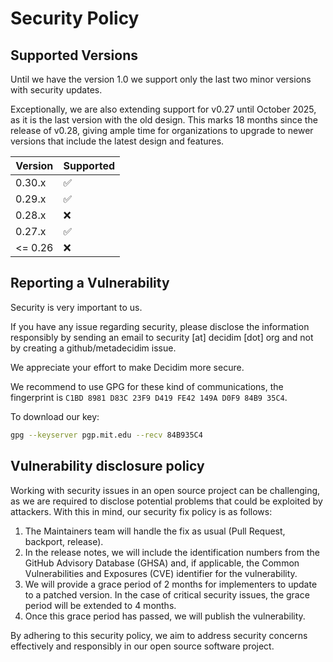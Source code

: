 # Security Policy

## Supported Versions

Until we have the version 1.0 we support only the last two minor versions with
security updates.

Exceptionally, we are also extending support for v0.27 until October 2025, as it
is the last version with the old design. This marks 18 months since the release
of v0.28, giving ample time for organizations to upgrade to newer versions that
include the latest design and features.


| Version  | Supported          |
| -------- | ------------------ |
| 0.30.x   | :white_check_mark: |
| 0.29.x   | :white_check_mark: |
| 0.28.x   | :x: |
| 0.27.x   | :white_check_mark: |
| \<= 0.26 | :x:                |

## Reporting a Vulnerability

Security is very important to us.

If you have any issue regarding security, please disclose the information
responsibly by sending an email to security [at] decidim [dot] org and not by
creating a github/metadecidim issue.

We appreciate your effort to make Decidim more secure.

We recommend to use GPG for these kind of communications, the fingerprint is
`C1BD 8981 D83C 23F9 D419 FE42 149A D0F9 84B9 35C4`.

To download our key:

```bash
gpg --keyserver pgp.mit.edu --recv 84B935C4
```

## Vulnerability disclosure policy

Working with security issues in an open source project can be challenging, as
we are required to disclose potential problems that could be exploited by
attackers. With this in mind, our security fix policy is as follows:

1. The Maintainers team will handle the fix as usual (Pull Request, backport,
release).
1. In the release notes, we will include the identification numbers from the
GitHub Advisory Database (GHSA) and, if applicable, the Common Vulnerabilities
and Exposures (CVE) identifier for the vulnerability.
1. We will provide a grace period of 2 months for implementers to update to a
patched version. In the case of critical security issues, the grace period will
be extended to 4 months.
1. Once this grace period has passed, we will publish the vulnerability.

By adhering to this security policy, we aim to address security concerns
effectively and responsibly in our open source software project.

